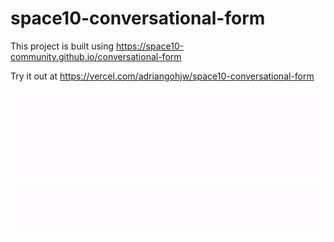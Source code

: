 # space10-conversational-form

This project is built using https://space10-community.github.io/conversational-form

Try it out at https://vercel.com/adriangohjw/space10-conversational-form

![GIF](/assets/demo.gif)